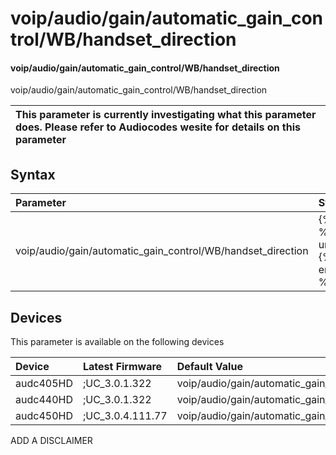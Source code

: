 ﻿---
description: voip/audio/gain/automatic_gain_control/WB/handset_direction
search: false
---

# voip/audio/gain/automatic_gain_control/WB/handset_direction

#### voip/audio/gain/automatic_gain_control/WB/handset_direction

voip/audio/gain/automatic_gain_control/WB/handset_direction


| This parameter is currently investigating what this parameter does. Please refer to Audiocodes wesite for details on this parameter | 
| :--- |

## Syntax
| Parameter | Syntax |
| :--- | :--- |
|voip/audio/gain/automatic_gain_control/WB/handset_direction | {% raw %} undefined {% endraw %}|

## Devices
This parameter is available on the following devices

| Device | Latest Firmware | Default Value |
|:---|:---|:---|
| audc405HD | ;UC_3.0.1.322 | voip/audio/gain/automatic_gain_control/WB/handset_direction=CTL_REMOTE 
| audc440HD | ;UC_3.0.1.322 | voip/audio/gain/automatic_gain_control/WB/handset_direction=CTL_REMOTE 
| audc450HD | ;UC_3.0.4.111.77 | voip/audio/gain/automatic_gain_control/WB/handset_direction=CTL_REMOTE 

ADD A DISCLAIMER
